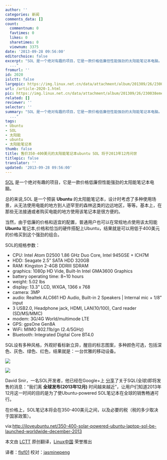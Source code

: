 ```yaml
---
author: ''
categories: 新闻
comments_data: []
count:
  commentnum: 0
  favtimes: 0
  likes: 0
  sharetimes: 0
  viewnum: 3375
date: '2013-09-28 09:56:00'
editorchoice: false
excerpt: "SOL 是一个绝对有趣的项目，它是一款价格低廉但性能强劲的太阳能笔记本电脑。\r\n总的来说,SOL 是一个预装 Ubuntu 的太阳能笔记本，设计时考虑了多种使用场景，从无法使用电能的地方到人迹罕至的森林这类的边远地区，等
  ..."
fromurl: ''
id: 2020
islctt: false
largepic: https://img.linux.net.cn/data/attachment/album/201309/26/230038eme5muf859883ys8.jpg
url: /article-2020-1.html
pic: https://img.linux.net.cn/data/attachment/album/201309/26/230038eme5muf859883ys8.jpg.thumb.jpg
related: []
reviewer: ''
selector: ''
summary: "SOL 是一个绝对有趣的项目，它是一款价格低廉但性能强劲的太阳能笔记本电脑。\r\n总的来说,SOL 是一个预装 Ubuntu 的太阳能笔记本，设计时考虑了多种使用场景，从无法使用电能的地方到人迹罕至的森林这类的边远地区，等
  ..."
tags:
- Ubuntu
- SOL
- 太阳能
- ubuntu
- 太阳能笔记本
thumb: false
title: 售价350-400美元的太阳能笔记本ubuntu SOL 将于2013年12月问世
titlepic: false
translator: ''
updated: '2013-09-28 09:56:00'
---
```


[SOL](http://solaptop.com/en/products/laptops/) 是一个绝对有趣的项目，它是一款价格低廉但性能强劲的太阳能笔记本电脑。


总的来说,SOL 是一个预装 **Ubuntu** 的太阳能笔记本，设计时考虑了多种使用场景，从无法使用电能的地方到人迹罕至的森林这类的边远地区，等等。基本上，在那些无法接通或者购买电能的地方使用该笔记本是很方便的。


当然，由于低廉的价格和适宜的配置，普通用户也可以在常规地点使用该太阳能 **Ubuntu** 笔记本,价格和恰当的硬件搭配上Ubuntu，结果就是可以用低于400美元的价格买到这个强劲的组合。


SOL的规格参数：


* CPU: Intel Atom D2500 1.86 GHz Duo Core, Intel 945GSE + ICH7M
* HDD: Seagate 2.5” SATA HDD 320GB
* RAM: Kingston 2-4GB DDRIII SDRAM
* graphics: 1080p HD Vide, Built-In Intel GMA3600 Graphics
* battery operating time: 8~10 hours
* weight: 5.02 lbs
* display: 13.3" LCD, WXGA, 1366 x 768
* camera: 3MP
* audio: Realtek ALC661 HD Audio, Built-in 2 Speakers | Internal mic + 1/8” input
* 3 USB2.0, Headphone jack, HDMI, LAN(10/100), Card reader (SD/MS/MMC)
* modem: 3G/4G World/multimode LTE
* GPS: gpsOne Gen8A
* WiFi: MIMO 802.11b/gn (2.4/5GHz)
* Bluetooth: Integrated Digital Core BT4.0


SQL设有多种风格，外观好看标新立异，醒目的标志图案，多种颜色可选，包括深色、灰色、绿色、红色，结果就是：一台优雅的移动设备。


![](https://img.linux.net.cn/data/attachment/album/201309/26/230038eme5muf859883ys8.jpg)


![](https://img.linux.net.cn/data/attachment/album/201309/26/230451nswps9rjn55wz5y6.jpg)


 


David Snir，一名SOL开发者，他已经在Google+上 [分享](https://plus.google.com/109344265064351301756/posts/1F8DG57aBUy)了关于SQL(全球)即将发售的消息：“我们离 **全球发布(2013年12月)** 时间越来越近”，让用户们知道2013年12月这一时间的目的是为了使Ubuntu-powered SOL笔记本在全球的销售畅通可行。


在价格上，SOL笔记本将会在350-400美元之间，以及必要的税（税的多少取决于国家政策）。


via:<http://iloveubuntu.net/350-400-solar-powered-ubuntu-laptop-sol-be-launched-worldwide-december-2013>


本文由 [LCTT](https://github.com/LCTT/TranslateProject) 原创翻译，[Linux中国](http://linux.cn/portal.php) 荣誉推出


译者：[flsf01](http://linux.cn/space/flsf01) 校对：[jasminepeng](http://linux.cn/space/jasminepeng)